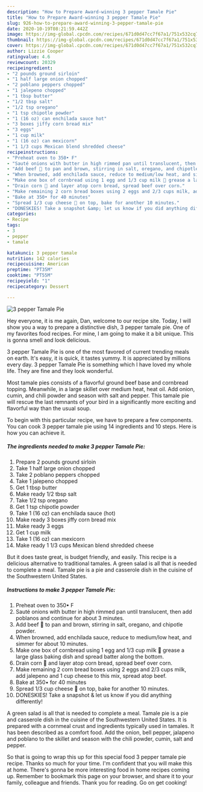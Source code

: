 ```yaml
---
description: "How to Prepare Award-winning 3 pepper Tamale Pie"
title: "How to Prepare Award-winning 3 pepper Tamale Pie"
slug: 926-how-to-prepare-award-winning-3-pepper-tamale-pie
date: 2020-10-19T08:21:59.442Z
image: https://img-global.cpcdn.com/recipes/671d0d47cc7f67a1/751x532cq70/3-pepper-tamale-pie-recipe-main-photo.jpg
thumbnail: https://img-global.cpcdn.com/recipes/671d0d47cc7f67a1/751x532cq70/3-pepper-tamale-pie-recipe-main-photo.jpg
cover: https://img-global.cpcdn.com/recipes/671d0d47cc7f67a1/751x532cq70/3-pepper-tamale-pie-recipe-main-photo.jpg
author: Lizzie Cooper
ratingvalue: 4.6
reviewcount: 20329
recipeingredient:
- "2 pounds ground sirloin"
- "1 half large onion chopped"
- "2 poblano peppers chopped"
- "1 jalepeno chopped"
- "1 tbsp butter"
- "1/2 tbsp salt"
- "1/2 tsp oregano"
- "1 tsp chipotle powder"
- "1 (16 oz) can enchilada sauce hot"
- "3 boxes jiffy corn bread mix"
- "3 eggs"
- "1 cup milk"
- "1 (16 oz) can mexicorn"
- "1 1/3 cups Mexican blend shredded cheese"
recipeinstructions:
- "Preheat oven to 350• F"
- "Sauté onions with butter in high rimmed pan until translucent, then add poblanos and continue for about 3 minutes."
- "Add beef 🥩 to pan and brown, stirring in salt, oregano, and chipotle powder."
- "When browned, add enchilada sauce, reduce to medium/low heat, and simmer for about 10 minutes."
- "Make one box of cornbread using 1 egg and 1/3 cup milk 🥛 grease a large glass baking dish and spread batter along the bottom."
- "Drain corn 🌽 and layer atop corn bread, spread beef over corn."
- "Make remaining 2 corn bread boxes using 2 eggs and 2/3 cups milk, add jalepeno and 1 cup cheese to this mix, spread atop beef."
- "Bake at 350• for 40 minutes"
- "Spread 1/3 cup cheese 🧀 on top, bake for another 10 minutes."
- "DONESKIES! Take a snapshot &amp; let us know if you did anything differently!"
categories:
- Recipe
tags:
- 3
- pepper
- tamale

katakunci: 3 pepper tamale 
nutrition: 142 calories
recipecuisine: American
preptime: "PT35M"
cooktime: "PT55M"
recipeyield: "1"
recipecategory: Dessert

---
```



![3 pepper Tamale Pie](https://img-global.cpcdn.com/recipes/671d0d47cc7f67a1/751x532cq70/3-pepper-tamale-pie-recipe-main-photo.jpg)

Hey everyone, it is me again, Dan, welcome to our recipe site. Today, I will show you a way to prepare a distinctive dish, 3 pepper tamale pie. One of my favorites food recipes. For mine, I am going to make it a bit unique. This is gonna smell and look delicious.

3 pepper Tamale Pie is one of the most favored of current trending meals on earth. It's easy, it is quick, it tastes yummy. It is appreciated by millions every day. 3 pepper Tamale Pie is something which I have loved my whole life. They are fine and they look wonderful.

Most tamale pies consists of a flavorful ground beef base and cornbread topping. Meanwhile, in a large skillet over medium heat, heat oil. Add onion, cumin, and chili powder and season with salt and pepper. This tamale pie will rescue the last remnants of your bird in a significantly more exciting and flavorful way than the usual soup.


To begin with this particular recipe, we have to prepare a few components. You can cook 3 pepper tamale pie using 14 ingredients and 10 steps. Here is how you can achieve it.

<!--inarticleads1-->

##### The ingredients needed to make 3 pepper Tamale Pie:

1. Prepare 2 pounds ground sirloin
1. Take 1 half large onion chopped
1. Take 2 poblano peppers chopped
1. Take 1 jalepeno chopped
1. Get 1 tbsp butter
1. Make ready 1/2 tbsp salt
1. Take 1/2 tsp oregano
1. Get 1 tsp chipotle powder
1. Take 1 (16 oz) can enchilada sauce (hot)
1. Make ready 3 boxes jiffy corn bread mix
1. Make ready 3 eggs
1. Get 1 cup milk
1. Take 1 (16 oz) can mexicorn
1. Make ready 1 1/3 cups Mexican blend shredded cheese


But it does taste great, is budget friendly, and easily. This recipe is a delicious alternative to traditional tamales. A green salad is all that is needed to complete a meal. Tamale pie is a pie and casserole dish in the cuisine of the Southwestern United States. 

<!--inarticleads2-->

##### Instructions to make 3 pepper Tamale Pie:

1. Preheat oven to 350• F
1. Sauté onions with butter in high rimmed pan until translucent, then add poblanos and continue for about 3 minutes.
1. Add beef 🥩 to pan and brown, stirring in salt, oregano, and chipotle powder.
1. When browned, add enchilada sauce, reduce to medium/low heat, and simmer for about 10 minutes.
1. Make one box of cornbread using 1 egg and 1/3 cup milk 🥛 grease a large glass baking dish and spread batter along the bottom.
1. Drain corn 🌽 and layer atop corn bread, spread beef over corn.
1. Make remaining 2 corn bread boxes using 2 eggs and 2/3 cups milk, add jalepeno and 1 cup cheese to this mix, spread atop beef.
1. Bake at 350• for 40 minutes
1. Spread 1/3 cup cheese 🧀 on top, bake for another 10 minutes.
1. DONESKIES! Take a snapshot &amp; let us know if you did anything differently!


A green salad is all that is needed to complete a meal. Tamale pie is a pie and casserole dish in the cuisine of the Southwestern United States. It is prepared with a cornmeal crust and ingredients typically used in tamales. It has been described as a comfort food. Add the onion, bell pepper, jalapeno and poblano to the skillet and season with the chili powder, cumin, salt and pepper. 

So that is going to wrap this up for this special food 3 pepper tamale pie recipe. Thanks so much for your time. I'm confident that you will make this at home. There's gonna be more interesting food in home recipes coming up. Remember to bookmark this page on your browser, and share it to your family, colleague and friends. Thank you for reading. Go on get cooking!
